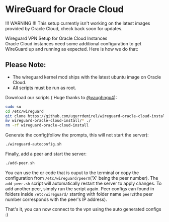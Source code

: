# WireGuard for Oracle Cloud
!!! WARNING !!!
This setup currently isn't working on the latest images provided by Oracle Cloud, check back soon for updates.

Wireguard VPN Setup for Oracle Cloud Instances  
Oracle Cloud instances need some additional configuration to get WireGuard up and running as expected. Here is how we do that:

## Please Note: 
- The wireguard kernel mod ships with the latest ubuntu image on Oracle Cloud.
- All scripts must be run as root.

Download our scripts ( Huge thanks to [@vaughngx4](https://github.com/vaughngx4)):
```bash
sudo su
cd /etc/wireguard
git clone https://github.com/ugurrdemirel/wireguard-oracle-cloud-install.git
mv wireguard-oracle-cloud-install/* ./
rm -rf wireguard-oracle-cloud-install
```

Generate the config(follow the prompts, this will not start the server):
```bash
./wireguard-autoconfig.sh
```

Finally, add a peer and start the server:
```bash
./add-peer.sh
```

You can use the qr code that is ouput to the terminal or copy the configuration from `/etc/wireguard/peerX`('X' being the peer number). The `add-peer.sh` script will automatically restart the server to apply changes. To add another peer, simply run the script again. Peer configs can found in folders inside `/etc/wireguard/` starting with folder name `peer2`(the peer number corresponds with the peer's IP address).

That's it, you can now connect to the vpn using the auto generated configs :)
